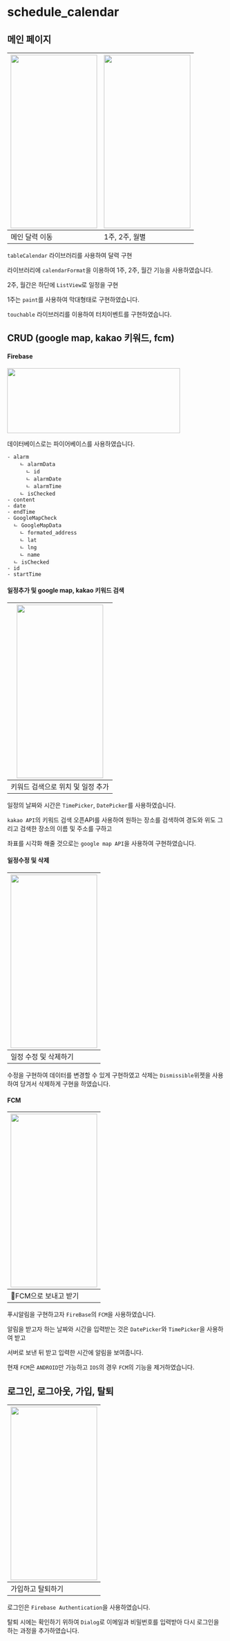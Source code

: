 # schedule_calendar



## 메인 페이지 

|<img src="https://github.com/woowoosik/test/assets/49232649/71c8fa02-aa66-4cbe-8723-8db67750be73" width="200" height="400"/>|<img src="https://github.com/woowoosik/test/assets/49232649/5aea508d-78ff-4c13-91d8-3e5590541e44" width="200" height="400"/>|
|------|---|
|메인 달력 이동|1주, 2주, 월별|

`tableCalendar` 라이브러리를 사용하여 달력 구현

라이브러리에 `calendarFormat`을 이용하여 1주, 2주, 월간 기능을 사용하였습니다.

2주, 월간은 하단에 `ListView`로 일정을 구현

1주는 `paint`를 사용하여 막대형태로 구현하였습니다. 

`touchable` 라이브러리를 이용하여 터치이벤트를 구현하였습니다.




## CRUD (google map, kakao 키워드, fcm)

#### Firebase

<img src="https://github.com/woowoosik/test/assets/49232649/093bcb11-e4df-40f8-a135-76edad1db61c" width="400" height="150"/>

데이터베이스로는 파이어베이스를 사용하였습니다.


```
- alarm
    ㄴ alarmData
      ㄴ id 
      ㄴ alarmDate
      ㄴ alarmTime
    ㄴ isChecked
- content
- date
- endTime
- GoogleMapCheck
  ㄴ GoogleMapData
    ㄴ formated_address
    ㄴ lat
    ㄴ lng
    ㄴ name
  ㄴ isChecked
- id
- startTime
```



#### 일정추가 및 google map, kakao 키워드 검색


|<img src="https://github.com/woowoosik/test/assets/49232649/8d169e94-c904-42c0-baba-950d22cc8059" width="200" height="400"/>|
|---|
|키워드 검색으로 위치 및 일정 추가|

일정의 날짜와 시간은 `TimePicker`, `DatePicker`를 사용하였습니다.

`kakao API`의 키워드 검색 오픈API를 사용하여 원하는 장소를 검색하여 경도와 위도 그리고 검색한 장소의 이름 및 주소를 구하고

좌표를 시각화 해줄 것으로는 `google map API`을 사용하여 구현하였습니다.




#### 일정수정 및 삭제

|<img src="https://github.com/woowoosik/test/assets/49232649/e16c34f6-b25c-4c78-b06b-72fc9be3a4af" width="200" height="400"/>|
|---|
|일정 수정 및 삭제하기|

수정을 구현하여 데이터를 변경할 수 있게 구현하였고 삭제는 `Dismissible`위젯을 사용하여 당겨서 삭제하게 구현을 하였습니다.


#### FCM
|<img src="https://github.com/woowoosik/test/assets/49232649/380337b4-0c17-4aee-a745-53cb7bfd9471" width="200" height="400"/>|
|---|
|FCM으로 보내고 받기|

푸시알림을 구현하고자 `FireBase`의 `FCM`을 사용하였습니다. 

알림을 받고자 하는 날짜와 시간을 입력받는 것은 `DatePicker`와 `TimePicker`을 사용하여 받고

서버로 보낸 뒤 받고 입력한 시간에 알림을 보여줍니다. 

현재 `FCM`은 `ANDROID`만 가능하고 `IOS`의 경우 `FCM`의 기능을 제거하였습니다.




## 로그인, 로그아웃, 가입, 탈퇴
|<img src="https://github.com/woowoosik/test/assets/49232649/2878d764-7ec0-4cc7-9f7f-8292fa25fa3c" width="200" height="400"/>|
|---|
|가입하고 탈퇴하기|

로그인은 `Firebase Authentication`을 사용하였습니다. 

탈퇴 시에는 확인하기 위하여 `Dialog`로 이메일과 비밀번호를 입력받아 다시 로그인을 하는 과정을 추가하였습니다. 




